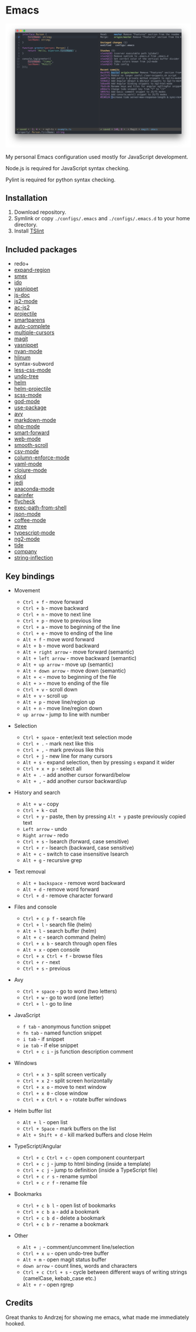 # Emacs

![overview](images/overview.png)

My personal Emacs configuration used mostly for JavaScript development.

Node.js is required for JavaScript syntax checking.

Pylint is required for python syntax checking.

## Installation
1. Download repository.
2. Symlink or copy `./configs/.emacs` and `./configs/.emacs.d` to your home directory.
3. Install [TSlint](https://palantir.github.io/tslint/usage/cli/)

## Included packages
- redo+
- [expand-region](https://github.com/magnars/expand-region.el)
- [smex](https://github.com/nonsequitur/smex)
- [ido](https://github.com/DarwinAwardWinner/ido-ubiquitous)
- [yasnippet](http://github.com/capitaomorte/yasnippet)
- [js-doc](https://github.com/mooz/js-doc)
- [js2-mode](https://github.com/mooz/js2-mode/)
- [ac-js2](https://github.com/ScottyB/ac-js2)
- [projectile](https://github.com/bbatsov/projectile)
- [smartparens](https://github.com/Fuco1/smartparens)
- [auto-complete](https://github.com/auto-complete/auto-complete)
- [multiple-cursors](https://github.com/magnars/multiple-cursors.el)
- [magit](https://github.com/magit/magit)
- [yasnippet](http://github.com/capitaomorte/yasnippet)
- [nyan-mode](https://github.com/TeMPOraL/nyan-mode/)
- [hlinum](https://github.com/tom-tan/hlinum-mode/)
- syntax-subword
- [less-css-mode](https://github.com/purcell/less-css-mode)
- [undo-tree](http://www.dr-qubit.org/emacs.php)
- [helm](https://emacs-helm.github.io/helm/)
- [helm-projectile](https://github.com/bbatsov/helm-projectile)
- [scss-mode](https://github.com/antonj/scss-mode)
- [god-mode](https://github.com/chrisdone/god-mode)
- [use-package](https://github.com/jwiegley/use-package)
- [avy](https://github.com/abo-abo/avy)
- [markdown-mode](http://jblevins.org/projects/markdown-mode/)
- [php-mode](https://github.com/ejmr/php-mode)
- [smart-forward](https://github.com/magnars/smart-forward.el)
- [web-mode](https://github.com/fxbois/web-mode)
- [smooth-scroll](https://www.emacswiki.org/emacs/smooth-scroll.el)
- [csv-mode](https://github.com/emacsmirror/csv-mode)
- [column-enforce-mode](www.github.com/jordonbiondo/column-enforce-mode)
- [yaml-mode](https://github.com/yoshiki/yaml-mode)
- [clojure-mode](https://github.com/clojure-emacs/clojure-mode)
- [xkcd](https://github.com/vibhavp/emacs-xkcd)
- [jedi](https://github.com/tkf/emacs-jedi)
- [anaconda-mode](https://github.com/proofit404/anaconda-mode)
- [parinfer](https://github.com/DogLooksGood/parinfer-mode)
- [flycheck](https://github.com/flycheck/flycheck)
- [exec-path-from-shell](https://github.com/purcell/exec-path-from-shell)
- [json-mode](https://github.com/joshwnj/json-mode)
- [coffee-mode](https://github.com/defunkt/coffee-mode)
- [ztree](https://github.com/fourier/ztree)
- [typescript-mode](https://github.com/ananthakumaran/typescript.el)
- [ng2-mode](https://github.com/AdamNiederer/ng2-mode)
- [tide](https://github.com/ananthakumaran/tide)
- [company](http://company-mode.github.io/)
- [string-inflection](https://github.com/akicho8/string-inflection)

## Key bindings
- Movement
  - `Ctrl + f` - move forward
  - `Ctrl + b` - move backward
  - `Ctrl + n` -  move to next line
  - `Ctrl + p` - move to previous line
  - `Ctrl + a` - move to beginning of the line
  - `Ctrl + e` - move to ending of the line
  - `Alt + f` - move word forward
  - `Alt + b` - move word backward
  - `Alt + right arrow` - move forward (semantic)
  - `Alt + left arrow` - move backward (semantic)
  - `Alt + up arrow` - move up (semantic)
  - `Alt + down arrow` - move down (semantic)
  - `Alt + <` - move to beginning of the file
  - `Alt + >` - move to ending of the file
  - `Ctrl + v` - scroll down
  - `Alt + v` - scroll up
  - `Alt + p` - move line/region up
  - `Alt + n` - move line/region down
  - `up arrow` - jump to line with number

- Selection
  - `Ctrl + space` - enter/exit text selection mode
  - `Ctrl + .` - mark next like this
  - `Ctrl + ,` - mark previous like this
  - `Ctrl + j` - new line for many cursors
  - `Alt + s` - expand selection, then by pressing `s` expand it wider
  - `Ctrl + x + p` - select all
  - `Alt + .` - add another cursor forward/below
  - `Alt + ,` - add another cursor backward/up

- History and search
  - `Alt + w` - copy
  - `Ctrl + k` - cut
  - `Ctrl + y` - paste, then by pressing `Alt + y` paste previously copied text
  - `Left arrow` - undo
  - `Right arrow` - redo
  - `Ctrl + s` - Isearch (forward, case sensitive)
  - `Ctrl + r` - Isearch (backward, case sensitive)
  - `Alt + c` - switch to case insensitive Isearch
  - `Alt + g` - recursive grep

- Text removal
  - `Alt + backspace` - remove word backward
  - `Alt + d` - remove word forward
  - `Ctrl + d` - remove character forward

- Files and console
  - `Ctrl + c p f` - search file
  - `Ctrl + l` - search file (helm)
  - `Alt + l` - search buffer (helm)
  - `Alt + c` - search command (helm)
  - `Ctrl + x b` - search through open files
  - `Alt + x` - open console
  - `Ctrl + x Ctrl + f` - browse files
  - `Ctrl + r` - next
  - `Ctrl + s` - previous

- Avy
  - `Ctrl + space` - go to word (two letters)
  - `Ctrl + w` - go to word (one letter)
  - `Ctrl + l` - go to line

- JavaScript
  - `f tab` - anonymous function snippet
  - `fn tab` - named function snippet
  - `i tab` - if snippet
  - `ie tab` - if else snippet
  - `Ctrl + c i` - js function description comment

- Windows
  - `Ctrl + x 3` - split screen vertically
  - `Ctrl + x 2` - split screen horizontally
  - `Ctrl + x o` - move to next window
  - `Ctrl + x 0` - close window
  - `Ctrl + x Ctrl + o` - rotate buffer windows

- Helm buffer list
  - `Alt + l` - open list
  - `Ctrl + Space` - mark buffers on the list
  - `Alt + Shift + d` - kill marked buffers and close Helm

- TypeScript/Angular
  - `Ctrl + c Ctrl + c` - open component counterpart
  - `Ctrl + c j` - jump to html binding (inside a template)
  - `Ctrl + c j` - jump to definition (inside a TypeScript file)
  - `Ctrl + c r s` - rename symbol
  - `Ctrl + c r f` - rename file

- Bookmarks
  - `Ctrl + c b l` - open list of bookmarks
  - `Ctrl + c b a` - add a bookmark
  - `Ctrl + c b d` - delete a bookmark
  - `Ctrl + c b r` - rename a bookmark

- Other
  - `Alt + ;` - comment/uncomment line/selection
  - `Ctrl + x u` - open undo-tree buffer
  - `Alt + m` - open magit status buffer
  - `down arrow` - count lines, words and characters
  - `Ctrl + c Ctrl + s` - cycle between different ways of writing strings (camelCase, kebab_case etc.)
  - `Alt + r` - open rgrep

## Credits
Great thanks to Andrzej for showing me emacs, what made me immediately hooked.
